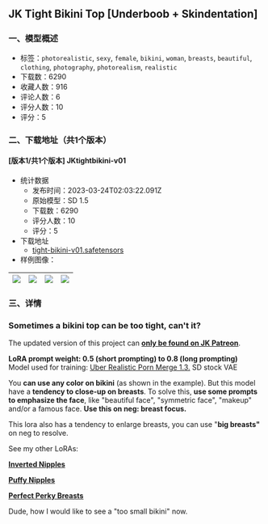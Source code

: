 ## JK Tight Bikini Top [Underboob + Skindentation]
### 一、模型概述

- 标签：`photorealistic`, `sexy`, `female`, `bikini`, `woman`, `breasts`, `beautiful`, `clothing`, `photography`, `photorealism`, `realistic`
- 下载数：6290
- 收藏人数：916
- 评论人数：6
- 评分人数：10
- 评分：5

### 二、下载地址（共1个版本）

#### [版本1/共1个版本] JKtightbikini-v01

- 统计数据
  - 发布时间：2023-03-24T02:03:22.091Z
  - 原始模型：SD 1.5
  - 下载数：6290
  - 评分人数：10
  - 评分：5
- 下载地址
  - [tight-bikini-v01.safetensors](https://civitai.com/api/download/models/27652)
- 样例图像：

| <img src="https://image.civitai.com/xG1nkqKTMzGDvpLrqFT7WA/46554c00-1819-446d-f65e-ab301d77d900/width=450/304747.jpeg" /> | <img src="https://image.civitai.com/xG1nkqKTMzGDvpLrqFT7WA/6386b3de-6712-4405-a566-0830b764c900/width=450/304752.jpeg" /> | <img src="https://image.civitai.com/xG1nkqKTMzGDvpLrqFT7WA/ff2d6b32-0b4f-40aa-808f-609b55a5ab00/width=450/304751.jpeg" /> | <img src="https://image.civitai.com/xG1nkqKTMzGDvpLrqFT7WA/94230ccf-a5e3-4dbd-7980-1d2fbc20fe00/width=450/304750.jpeg" /> |
| ---- | ---- | ---- | ---- |


### 三、详情
<h3>Sometimes a bikini top can be too tight, can't it?</h3><p></p><p>The updated version of this project can <a target="_blank" rel="ugc" href="https://www.patreon.com/JKCHSTR"><strong>only be found on JK Patreon</strong></a>.</p><p><strong>LoRA prompt weight: 0.5 (short prompting) to 0.8 (long prompting)</strong><br />Model used for training: <a target="_blank" rel="ugc" href="https://civitai.com/models/2661/uber-realistic-porn-merge-urpm">Uber Realistic Porn Merge 1.3.</a> SD stock VAE</p><p></p><p>You <strong>can use any color on bikini</strong> (as shown in the example). But this model have a <strong>tendency to close-up on breasts</strong>. To solve this, <strong>use some prompts to emphasize the face</strong>, like "beautiful face", "symmetric face", "makeup" and/or a famous face. <strong>Use this on neg: breast focus.</strong></p><p></p><p>This lora also has a tendency to enlarge breasts, you can use "<strong>big breasts"</strong> on neg to resolve.</p><p></p><p>See my other LoRAs:</p><p><a target="_blank" rel="ugc" href="https://civitai.com/models/23018/jk-inverted-nipples"><strong>Inverted Nipples</strong></a></p><p><a target="_blank" rel="ugc" href="https://civitai.com/models/22640/jk-puffy-nipples"><strong>Puffy Nipples</strong></a></p><p><a target="_blank" rel="ugc" href="https://civitai.com/models/21848/jk-perfect-boobs"><strong>Perfect Perky Breasts</strong></a></p><p></p><p>Dude, how I would like to see a "too small bikini" now.</p>